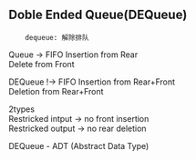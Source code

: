 ## Doble Ended Queue(DEQueue)
        dequeue: 解除排队

Queue -> FIFO
Insertion from Rear  
Delete from Front  

DEQueue !-> FIFO
Insertion from Rear+Front  
Deletion from Rear+Front  

2types  
Restricked intput -> no front insertion  
Restricked output -> no rear deletion

DEQueue - ADT   (Abstract Data Type)
